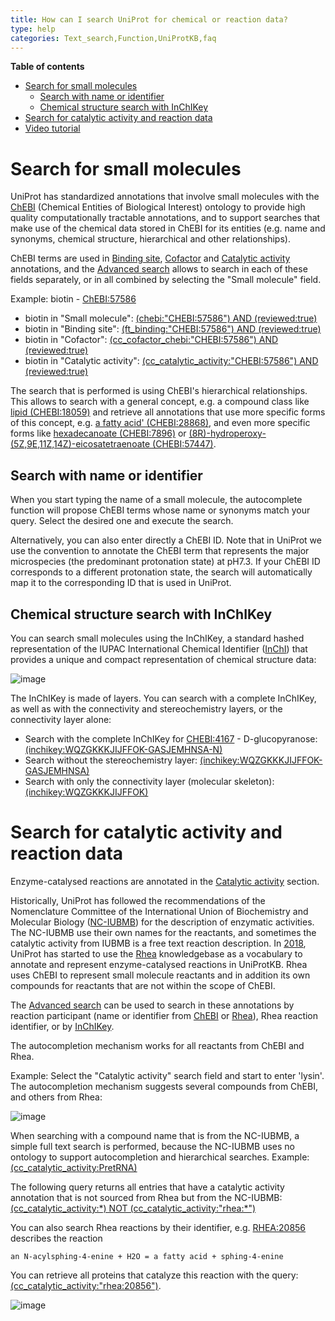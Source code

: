 ```yaml
---
title: How can I search UniProt for chemical or reaction data?
type: help
categories: Text_search,Function,UniProtKB,faq
---
```



**Table of contents**

   * [Search for small molecules](#search-for-small-molecules)
      * [Search with name or identifier](#search-with-name-or-identifier)
      * [Chemical structure search with InChIKey](#chemical-structure-search-with-inchikey)
   * [Search for catalytic activity and reaction data](#search-for-catalytic-activity-and-reaction-data)
   * [Video tutorial](https://www.youtube.com/watch?v=5eW-eZJ08wc)


# Search for small molecules

UniProt has standardized annotations that involve small molecules with the [ChEBI](https://www.ebi.ac.uk/chebi) (Chemical Entities of Biological Interest) ontology to provide high quality computationally tractable annotations, and to support searches that make use of the chemical data stored in ChEBI for its entities (e.g. name and synonyms, chemical structure, hierarchical and other relationships).

ChEBI terms are used in [Binding site](https://www.uniprot.org/help/binding), [Cofactor](https://www.uniprot.org/help/cofactor) and [Catalytic activity](https://www.uniprot.org/help/catalytic_activity) annotations, and the [Advanced search](https://www.uniprot.org/help/advanced_search) allows to search in each of these fields separately, or in all combined by selecting the "Small molecule" field.

Example: biotin - [ChEBI:57586](https://www.ebi.ac.uk/chebi/searchId.do?chebiId=CHEBI:57586)

- biotin in "Small molecule":
[(chebi:"CHEBI:57586") AND (reviewed:true)](https://www.uniprot.org/uniprotkb?query=(chebi:%22CHEBI:57586%22)%20AND%20(reviewed:true))
- biotin in "Binding site":
[(ft_binding:"CHEBI:57586") AND (reviewed:true)](https://www.uniprot.org/uniprotkb?query=(ft_binding:%22CHEBI:57586%22)%20AND%20(reviewed:true))
- biotin in "Cofactor":
[(cc_cofactor_chebi:"CHEBI:57586") AND (reviewed:true)](https://www.uniprot.org/uniprotkb?query=(cc_cofactor_chebi:%22CHEBI:57586%22)%20AND%20(reviewed:true))
- biotin in "Catalytic activity":
[(cc_catalytic_activity:"CHEBI:57586") AND (reviewed:true)](https://www.uniprot.org/uniprotkb?query=(cc_catalytic_activity:%22CHEBI:57586%22)%20AND%20(reviewed:true))

The search that is performed is using ChEBI's hierarchical relationships. This allows to search with a general concept, e.g. a compound class like [lipid (CHEBI:18059)](https://www.uniprot.org/uniprotkb?query=(chebi:%22CHEBI:18059%22)%20AND%20(reviewed:true)) and retrieve all annotations that use more specific forms of this concept, e.g. [a fatty acid' (CHEBI:28868)](https://www.uniprot.org/uniprotkb?query=(chebi:%22CHEBI:28868%22)%20AND%20(reviewed:true)), and even more specific forms like [hexadecanoate (CHEBI:7896)](https://www.uniprot.org/uniprotkb?query=(chebi:%22CHEBI:7896%22)%20AND%20(reviewed:true)) or [(8R)-hydroperoxy-(5Z,9E,11Z,14Z)-eicosatetraenoate (CHEBI:57447)](https://www.uniprot.org/uniprotkb?query=(chebi:%22CHEBI:57447%22)%20AND%20(reviewed:true)).


## Search with name or identifier

When you start typing the name of a small molecule, the autocomplete function will propose ChEBI terms whose name or synonyms match your query. Select the desired one and execute the search.

Alternatively, you can also enter directly a ChEBI ID. Note that in UniProt we use the convention to annotate the ChEBI term that represents the major microspecies (the predominant protonation state) at pH7.3. If your ChEBI ID corresponds to a different protonation state, the search will automatically map it to the corresponding ID that is used in UniProt.


## Chemical structure search with InChIKey

You can search small molecules using the InChIKey, a standard hashed representation of the IUPAC International Chemical Identifier ([InChI](https://www.inchi-trust.org/about-the-inchi-standard/)) that provides a unique and compact representation of chemical structure data:

![image](https://github.com/ebi-uniprot/uniprot-manual/raw/main/images/inchikey-field-search.png)

The InChIKey is made of layers. You can search with a complete InChIKey, as well as with the connectivity and stereochemistry layers, or the connectivity layer alone:

* Search with the complete InChIKey for [CHEBI:4167](https://www.ebi.ac.uk/chebi/searchId.do?chebiId=CHEBI:4167) - D-glucopyranose:
[(inchikey:WQZGKKKJIJFFOK-GASJEMHNSA-N)](https://www.uniprot.org/uniprotkb?query=(inchikey:WQZGKKKJIJFFOK-GASJEMHNSA-N))
* Search without the stereochemistry layer:
[(inchikey:WQZGKKKJIJFFOK-GASJEMHNSA)](https://www.uniprot.org/uniprotkb?query=(inchikey:WQZGKKKJIJFFOK-GASJEMHNSA))
* Search with only the connectivity layer (molecular skeleton):
[(inchikey:WQZGKKKJIJFFOK)](https://www.uniprot.org/uniprotkb?query=(inchikey:WQZGKKKJIJFFOK))



# Search for catalytic activity and reaction data

Enzyme-catalysed reactions are annotated in the [Catalytic activity](https://www.uniprot.org/help/catalytic_activity) section.

Historically, UniProt has followed the recommendations of the Nomenclature Committee of the International Union of Biochemistry and Molecular Biology ([NC-IUBMB](http://www.chem.qmul.ac.uk/iubmb/enzyme/)) for the description of enzymatic activities. The NC-IUBMB use their own names for the reactants, and sometimes the catalytic activity from IUBMB is a free text reaction description. In [2018](https://www.uniprot.org/release-notes/2018-12-05-release), UniProt has started to use the [Rhea](https://www.rhea-db.org/) knowledgebase as a vocabulary to annotate and represent enzyme-catalysed reactions in UniProtKB. Rhea uses ChEBI to represent small molecule reactants and in addition its own compounds for reactants that are not within the scope of ChEBI.

The [Advanced search](https://www.uniprot.org/help/advanced_search) can be used to search in these annotations by reaction participant (name or identifier from [ChEBI](https://www.ebi.ac.uk/chebi/) or [Rhea](https://www.rhea-db.org/)), Rhea reaction identifier, or by [InChIKey](#chemical-structure-search-with-inchikey).

The autocompletion mechanism works for all reactants from ChEBI and Rhea.

Example: Select the "Catalytic activity" search field and start to enter 'lysin'. The autocompletion mechanism suggests several compounds from ChEBI, and others from Rhea:

![image](https://github.com/ebi-uniprot/uniprot-manual/raw/main/images/chem_search.png)

When searching with a compound name that is from the NC-IUBMB, a simple full text search is performed, because the NC-IUBMB uses no ontology to support autocompletion and hierarchical searches. Example: [(cc_catalytic_activity:PretRNA)](https://www.uniprot.org/uniprotkb?query=(cc_catalytic_activity:PretRNA))

The following query returns all entries that have a catalytic activity annotation that is not sourced from Rhea but from the NC-IUBMB:
[(cc_catalytic_activity:\*) NOT (cc_catalytic_activity:"rhea:\*")](https://www.uniprot.org/uniprotkb?query=(cc_catalytic_activity:*)%20NOT%20(cc_catalytic_activity:%22rhea:*%22))

You can also search Rhea reactions by their identifier, e.g. [RHEA:20856](https://www.rhea-db.org/rhea/20856) describes the reaction
```
an N-acylsphing-4-enine + H2O = a fatty acid + sphing-4-enine
```
You can retrieve all proteins that catalyze this reaction with the query:
[(cc_catalytic_activity:"rhea:20856")](https://www.uniprot.org/uniprotkb?query=(cc_catalytic_activity:%22rhea:20856%22)).

![image](https://github.com/ebi-uniprot/uniprot-manual/raw/main/images/chem_rhea.png)


